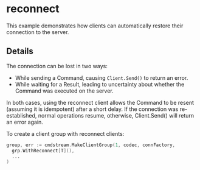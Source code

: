 # reconnect
This example demonstrates how clients can automatically restore their connection 
to the server.

## Details
The connection can be lost in two ways:
- While sending a Command, causing `Client.Send()` to return an error.
- While waiting for a Result, leading to uncertainty about whether the Command 
  was executed on the server.

In both cases, using the reconnect client allows the Command to be resent 
(assuming it is idempotent) after a short delay. If the connection was 
re-established, normal operations resume, otherwise, Client.Send() will return 
an error again.

To create a client group with reconnect clients:
```go
group, err := cmdstream.MakeClientGroup(1, codec, connFactory,
  grp.WithReconnect[T](),
  ...
)
```